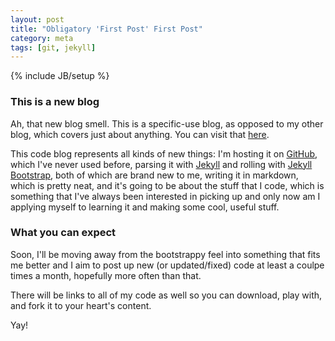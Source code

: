 ```yaml
---
layout: post
title: "Obligatory 'First Post' First Post"
category: meta
tags: [git, jekyll]
---
```

{% include JB/setup %}

### This is a new blog

Ah, that new blog smell. This is a specific-use blog, as opposed to my
other blog, which covers just about anything. You can visit that 
[here](http://blog.nathanielray.com).

This code blog represents all kinds of new things: I'm hosting it on 
[GitHub](http://www.github.com), which I've never used before, parsing it
with [Jekyll](https://github.com/mojombo/jekyll) and rolling with [Jekyll
Bootstrap](http://www.jekyllbootstrap.com), both of which are brand new to
me, writing it in markdown, which is pretty neat, and it's going to be
about the stuff that I code, which is something that I've always been
interested in picking up and only now am I applying myself to learning it
and making some cool, useful stuff.

### What you can expect

Soon, I'll be moving away from the bootstrappy feel into something that
fits me better and I aim to post up new (or updated/fixed) code at least
a coulpe times a month, hopefully more often than that.

There will be links to all of my code as well so you can download, play
with, and fork it to your heart's content.

Yay!
